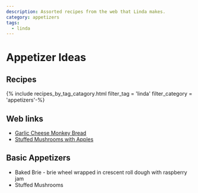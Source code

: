 ```yaml
---
description: Assorted recipes from the web that Linda makes.
category: appetizers
tags:
  - linda
---
```


# Appetizer Ideas

## Recipes

{% include recipes_by_tag_catagory.html 
  filter_tag = 'linda'
  filter_category = 'appetizers'-%}
## Web links
- [Garlic Cheese Monkey Bread](https://www.homecookingadventure.com/garlic-cheese-monkey-bread/#recipe)
- [Stuffed Mushrooms with Apples](https://www.weaversorchard.com/stuffed-mushrooms-apples/#tasty-recipes-18941-jump-target)

## Basic Appetizers
- Baked Brie - brie wheel wrapped in crescent roll dough with raspberry jam
- Stuffed Mushrooms
